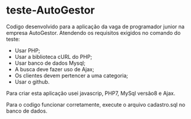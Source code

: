 # teste-AutoGestor

  Codigo desenvolvido para a aplicação da vaga de programador junior na empresa AutoGestor.
Atendendo os requisitos exigidos no comando do teste:
- Usar PHP;
- Usar a biblioteca cURL do PHP;
- Usar banco de dados Mysql;
- A busca deve fazer uso de Ajax;
- Os clientes devem pertencer a uma categoria;
- Usar o github.

Para criar esta aplicação usei javascrip, PHP7, MySql versão8 e Ajax.

Para o codigo funcionar corretamente, execute o arquivo cadastro.sql no banco de dados.


